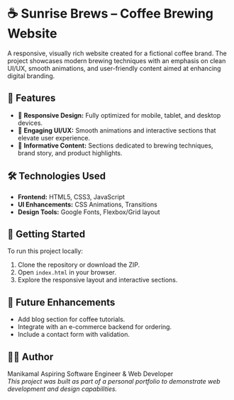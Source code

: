 # ☕ Sunrise Brews – Coffee Brewing Website

A responsive, visually rich website created for a fictional coffee brand. The project showcases modern brewing techniques with an emphasis on clean UI/UX, smooth animations, and user-friendly content aimed at enhancing digital branding.

## 🌟 Features

- 📱 **Responsive Design:** Fully optimized for mobile, tablet, and desktop devices.
- 🎨 **Engaging UI/UX:** Smooth animations and interactive sections that elevate user experience.
- 🧾 **Informative Content:** Sections dedicated to brewing techniques, brand story, and product highlights.

## 🛠️ Technologies Used

- **Frontend:** HTML5, CSS3, JavaScript  
- **UI Enhancements:** CSS Animations, Transitions  
- **Design Tools:** Google Fonts, Flexbox/Grid layout

## 🚀 Getting Started

To run this project locally:

1. Clone the repository or download the ZIP.
2. Open `index.html` in your browser.
3. Explore the responsive layout and interactive sections.

## 📌 Future Enhancements

- Add blog section for coffee tutorials.
- Integrate with an e-commerce backend for ordering.
- Include a contact form with validation.

## 👩‍💻 Author

Manikamal
Aspiring Software Engineer & Web Developer  
*This project was built as part of a personal portfolio to demonstrate web development and design capabilities.*
